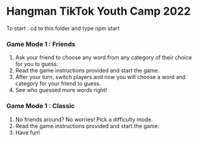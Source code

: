 # Hangman TikTok Youth Camp 2022

To start : cd to this folder and type npm start

### Game Mode 1 : Friends

1. Ask your friend to choose any word from any category of their choice for you to guess.
2. Read the game instructions provided and start the game.
3. After your turn, switch players and now you will choose a word and category for your friend to guess.
4. See who guessed more words right!

### Game Mode 1 : Classic

1. No friends around? No worries! Pick a difficulty mode.
2. Read the game instructions provided and start the game.
3. Have fun!
